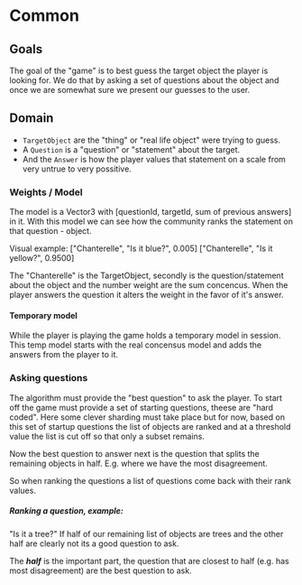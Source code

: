 ﻿# Common

## Goals
The goal of the "game" is to best guess the target object the player is looking for. We do that by asking a set of questions about the object and once we are somewhat sure we present our guesses to the user.  

## Domain
- ```TargetObject``` are the "thing" or "real life object" were trying to guess.
- A ```Question``` is a "question" or "statement" about the target.
- And the ```Answer``` is how the player values that statement on a scale from very untrue to very possitive.

### Weights / Model
The model is a Vector3 with [questionId, targetId, sum of previous answers] in it. With this model we can see how the community ranks the statement on that question - object. 

Visual example: 
["Chanterelle", "Is it blue?", 0.005]
["Chanterelle", "Is it yellow?", 0.9500]

The "Chanterelle" is the TargetObject, secondly is the question/statement about the object and the number weight are the sum concencus. When the player answers the question it alters the weight  in the favor of it's answer. 

#### Temporary model
While the player is playing the game holds a temporary model in session. This temp model starts with the real concensus model and adds the answers from the player to it. 

### Asking questions
The algorithm must provide the "best question" to ask the player. To start off the game must provide a set of starting questions, theese are "hard coded". Here some clever sharding must take place but for now, based on this set of startup questions the list of objects are ranked and at a threshold value the list is cut off so that only a subset remains.

Now the best question to answer next is the question that splits the remaining objects in half. E.g. where we have the most disagreement.

So when ranking the questions a list of questions come back with their rank values.

##### Ranking a question, example: 
"Is it a tree?"
If half of our remaining list of objects are trees and the other half are clearly not its a good question to ask.

The ***half*** is the important part, the question that are closest to half (e.g. has most disagreement) are the best question to ask.
